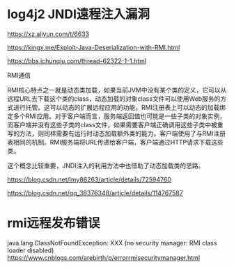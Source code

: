 # log4j2 JNDI遠程注入漏洞


https://xz.aliyun.com/t/6633

https://kingx.me/Exploit-Java-Deserialization-with-RMI.html

https://bbs.ichunqiu.com/thread-62322-1-1.html


RMI通信

RMI核心特点之一就是动态类加载，如果当前JVM中没有某个类的定义，它可以从远程URL去下载这个类的class，动态加载的对象class文件可以使用Web服务的方式进行托管。这可以动态的扩展远程应用的功能，RMI注册表上可以动态的加载绑定多个RMI应用。对于客户端而言，服务端返回值也可能是一些子类的对象实例，而客户端并没有这些子类的class文件，如果需要客户端正确调用这些子类中被重写的方法，则同样需要有运行时动态加载额外类的能力。客户端使用了与RMI注册表相同的机制。RMI服务端将URL传递给客户端，客户端通过HTTP请求下载这些类。

这个概念比较重要，JNDI注入的利用方法中也借助了动态加载类的思路。


https://blog.csdn.net/lmy86263/article/details/72594760

https://blog.csdn.net/qq_38376348/article/details/114767587


# rmi远程发布错误

java.lang.ClassNotFoundException: XXX (no security manager: RMI class loader disabled)
https://www.cnblogs.com/arebirth/p/errorrmisecuritymanager.html

